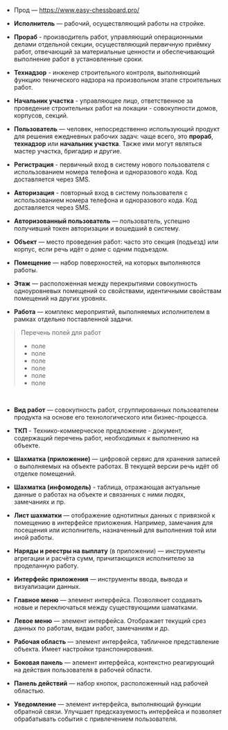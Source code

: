 - Прод — https://www.easy-chessboard.pro/

- **Исполнитель** — рабочий, осуществляющий работы на стройке. 

- **Прораб** - производитель работ, управляющий операционными делами отдельной секции, осуществляющий первичную приёмку работ, отвечающий за материальные ценности и обеспечивающий выполнение работ в установленные сроки. 

- **Технадзор** - инженер строительного контроля, выполняющий функцию тенического надзора на произвольном этапе строительных работ.

- **Начальник участка** - управляющее лицо, ответственное за проведение строительных работ на локации - совокупности домов, корпусов, секций.

- **Пользователь** — человек, непосредственно использующий продукт для решения ежедневных рабочих задач: чаще всего, это **прораб**, **технадзор** или **начальник участка**. Также ими могут являться мастер участка, бригадир и другие.  

- **Регистрация** - первичный вход в систему нового пользователя с использованием номера телефона и одноразового кода. Код доставляется через SMS.

- **Авторизация** - повторный вход в систему пользователя с использованием номера телефона и одноразового кода. Код доставляется через SMS.

- **Авторизованный пользователь** — пользователь, успешно получивший токен авторизации и вошедший в систему.

- **Объект** — место проведения работ: часто это секция (подъезд) или корпус, если речь идёт о доме с одним подъездом.

- **Помещение** — набор поверхностей, на которых выполняются работы.

- **Этаж** — расположенная между перекрытиями совокупность одноуровневых помещений со свойствами, идентичными свойствам помещений на других уровнях.

- **Работа** — комплекс мероприятий, выполняемых исполнителем в рамках отдельно поставленной задачи.

> Перечень полей для работ  
> - поле
> - поле
> - поле
> - поле 
> - поле  
> - поле
<br>

- **Вид работ** — совокупность работ, сгруппированных пользователем продукта на основе его технологического или бизнес-процесса.

- **ТКП** - Технико-коммерческое предложение - документ, содержащий перечень работ, необходимых к выполнению на объекте.

- **Шахматка (приложение)** — цифровой сервис для хранения записей о выполняемых на объекте работах. В текущей версии речь идёт об отделке помещений. 

- **Шахматка (инфомодель)** - таблица, отражающая актуальные данные о работах на объекте и связанных с ними людях, замечаниях и пр. 

- **Лист шахматки** — отображение однотипных данных с привязкой к помещению в интерфейсе приложения. Например, замечания для посещения или исполнитель, назначенный для выполнения той или иной работы.

- **Наряды и реестры на выплату** (в приложении) — инструменты агрегации и расчёта сумм, причитающихся исполнителю за проделанную работу.

- **Интерфейс приложения** — инструменты ввода, вывода и визуализации данных.

- **Главное меню** — элемент интерфейса. Позволяюет создавать новые и переключаться между существующими шаматками.

- **Левое меню** — элемент интерфейса. Отображает текущий срез данных по работам, видам работ, замечаниям и др.

- **Рабочая область** — элемент интерфейса, табличное представление объекта. Имеет настройки транспонирования.

- **Боковая панель** — элемент интерфейса, контекстно реагирующий на действия пользователя в рабочей области.

- **Панель действий** — набор кнопок, расположенный над рабочей областью.

- **Уведомление** — элемент интерфейса, выполняющий функции обратной связи. Улучшает предсказуемость интерфейса и позволяет обрабатывать события с привлечением пользователя.
